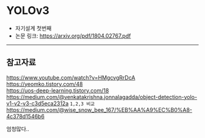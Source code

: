 # YOLOv3
- 자기설계 첫번째
- 논문 링크: https://arxiv.org/pdf/1804.02767.pdf
---
## 참고자료
https://www.youtube.com/watch?v=HMgcvgRrDcA  
https://yeomko.tistory.com/48  
https://uos-deep-learning.tistory.com/18  
https://medium.com/@venkatakrishna.jonnalagadda/object-detection-yolo-v1-v2-v3-c3d5eca2312a `1,2,3 비교`  
https://medium.com/@wise_snow_bee_167/%EB%AA%A9%EC%B0%A8-4c378d1546b6  


엄청많다..
